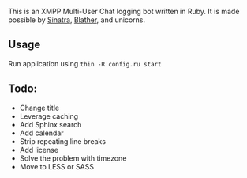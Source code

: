 This is an XMPP Multi-User Chat logging bot written in Ruby. It is made possible by [Sinatra](http://sinatrarb.com), [Blather](https://github.com/adhearsion/blather), and unicorns.

Usage
-----

Run application using `thin -R config.ru start`

Todo:
----
* Change title
* Leverage caching
* Add Sphinx search
* Add calendar
* Strip repeating line breaks
* Add license
* Solve the problem with timezone
* Move to LESS or SASS
